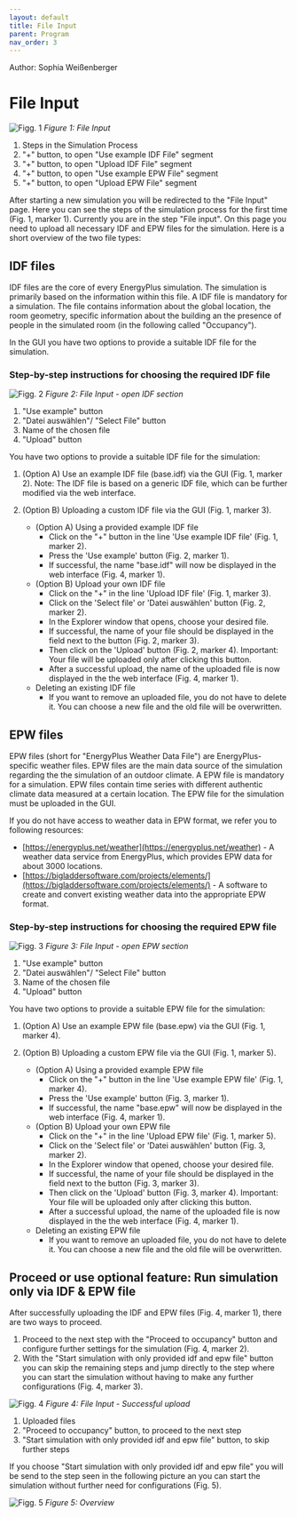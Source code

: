 ```yaml
---
layout: default
title: File Input
parent: Program
nav_order: 3
---
```


Author: Sophia Weißenberger
# File Input

![Figg. 1](images/FileUpload1Marked.PNG)
*Figure 1: File Input*

1. Steps in the Simulation Process
2. "+" button, to open "Use example IDF File" segment
3. "+" button, to open "Upload IDF File" segment
4. "+" button, to open "Use example EPW File" segment
5. "+" button, to open "Upload EPW File" segment

After starting a new simulation you will be redirected to the "File Input" page. Here you can see the steps of the simulation process for the first time (Fig. 1, marker 1). Currently you are in the step "File input". On this page you need to upload all necessary IDF and EPW files for the simulation. Here is a short overview of the two file types:

## IDF files

IDF files are the core of every EnergyPlus simulation. The simulation is primarily based on the information within this file. A IDF file is mandatory for a simulation. The file contains information about the global location, the room geometry, specific information about the building an the presence of people in the simulated room (in the following called "Occupancy").

In the GUI you have two options to provide a suitable IDF file for the simulation.

### Step-by-step instructions for choosing the required IDF file

![Figg. 2](images/FileUpload3Marked.PNG)
*Figure 2: File Input - open IDF section*

1. "Use example" button
2. "Datei auswählen"/ "Select File" button
3. Name of the chosen file
4. "Upload" button

You have two options to provide a suitable IDF file for the simulation:

1. (Option A) Use an example IDF file (base.idf) via the GUI (Fig. 1, marker 2).
Note: The IDF file is based on a generic IDF file, which can be further modified via the web interface.
2. (Option B) Uploading a custom IDF file via the GUI (Fig. 1, marker 3).

   * (Option A) Using a provided example IDF file  
      * Click on the "+" button in the line 'Use example IDF file' (Fig. 1, marker 2).
      * Press the 'Use example' button (Fig. 2, marker 1).
      * If successful, the name "base.idf" will now be displayed in the web interface (Fig. 4, marker 1).
   * (Option B) Upload your own IDF file
      * Click on the "+" in the line 'Upload IDF file' (Fig. 1, marker 3).
      * Click on the 'Select file' or 'Datei auswählen' button (Fig. 2, marker 2).
      * In the Explorer window that opens, choose your desired file.
      * If successful, the name of your file should be displayed in the field next to the button (Fig. 2, marker 3).
      * Then click on the 'Upload' button (Fig. 2, marker 4). Important: Your file will be uploaded only after clicking this button.
      * After a successful upload, the name of the uploaded file is now displayed in the the web interface (Fig. 4, marker 1).
   * Deleting an existing IDF file
      * If you want to remove an uploaded file, you do not have to delete it. You can choose a new file and the old file will be overwritten.
      


## EPW files

EPW files (short for "EnergyPlus Weather Data File") are EnergyPlus-specific weather files. EPW files are the main data source of the simulation regarding the
the simulation of an outdoor climate. A EPW file is mandatory for a simulation.
EPW files contain time series with different authentic climate data measured at a certain location. The EPW file for the simulation must be uploaded in the GUI.

If you do not have access to weather data in EPW format, we refer you to following resources:
   * [https://energyplus.net/weather](https://energyplus.net/weather) - A weather data service from EnergyPlus, which provides EPW data for about 3000 locations.
   * [https://bigladdersoftware.com/projects/elements/](https://bigladdersoftware.com/projects/elements/) - A software to create and convert existing weather data into the appropriate EPW format.

### Step-by-step instructions for choosing the required EPW file

![Figg. 3](images/FileUpload5Marked.PNG)
*Figure 3: File Input - open EPW section*

1. "Use example" button
2. "Datei auswählen"/ "Select File" button
3. Name of the chosen file
4. "Upload" button


You have two options to provide a suitable EPW file for the simulation:

1. (Option A) Use an example EPW file (base.epw) via the GUI (Fig. 1, marker 4).
2. (Option B) Uploading a custom EPW file via the GUI (Fig. 1, marker 5).

   * (Option A) Using a provided example EPW file  
      * Click on the "+" button in the line 'Use example EPW file' (Fig. 1, marker 4).
      * Press the 'Use example' button (Fig. 3, marker 1).
      * If successful, the name "base.epw" will now be displayed in the web interface (Fig. 4, marker 1).
   * (Option B) Upload your own EPW file
      * Click on the "+" in the line 'Upload EPW file' (Fig. 1, marker 5).
      * Click on the 'Select file' or 'Datei auswählen' button (Fig. 3, marker 2).
      * In the Explorer window that opened, choose your desired file.
      * If successful, the name of your file should be displayed in the field next to the button (Fig. 3, marker 3).
      * Then click on the 'Upload' button (Fig. 3, marker 4). Important: Your file will be uploaded only after clicking this button.
      * After a successful upload, the name of the uploaded file is now displayed in the the web interface (Fig. 4, marker 1).
   * Deleting an existing EPW file
      * If you want to remove an uploaded file, you do not have to delete it. You can choose a new file and the old file will be overwritten.

## Proceed or use optional feature: Run simulation only via IDF & EPW file

After successfully uploading the IDF and EPW files (Fig. 4, marker 1), there are two ways to proceed. 

1. Proceed to the next step with the "Proceed to occupancy" button and configure further settings for the simulation (Fig. 4, marker 2). 
2. With the "Start simulation with only provided idf and epw file" button you can skip the remaining steps and jump directly to the step where you can start the simulation without having to make any further configurations (Fig. 4, marker 3).

![Figg. 4](images/FileUpload6Marker.PNG)
*Figure 4: File Input - Successful upload*

1. Uploaded files
2. "Proceed to occupancy" button, to proceed to the next step
3. "Start simulation with only provided idf and epw file" button, to skip further steps

If you choose "Start simulation with only provided idf and epw file" you will be send to the step seen in the following picture an you can start the simulation without further need for configurations (Fig. 5).


![Figg. 5](images/FileUpload7.PNG)
*Figure 5: Overview*

